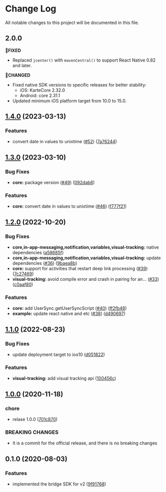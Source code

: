 # Change Log

All notable changes to this project will be documented in this file.

## 2.0.0

**💊FIXED**

- Replaced `jcenter()` with `mavenCentral()` to support React Native 0.82 and later.

**🔨CHANGED**

- Fixed native SDK versions to specific releases for better stability:
  - iOS: KarteCore 2.32.0
  - Android: core 2.31.1
- Updated minimum iOS platform target from 10.0 to 15.0.


## [1.4.0](https://github.com/plaidev/karte-react-native/compare/@react-native-karte/core@1.3.0...@react-native-karte/core@1.4.0) (2023-03-13)


### Features

* convert date in values to unixtime ([#52](https://github.com/plaidev/karte-react-native/issues/52)) ([7a76244](https://github.com/plaidev/karte-react-native/commit/7a7624468251637792b3896539cf82f958c9c8fb))

## [1.3.0](https://github.com/plaidev/karte-react-native/compare/@react-native-karte/core@1.2.0...@react-native-karte/core@1.3.0) (2023-03-10)

### Bug Fixes

* **core:** package version ([#49](https://github.com/plaidev/karte-react-native/issues/49)) ([092dab8](https://github.com/plaidev/karte-react-native/commit/092dab8d62767d9ede28171a902bf3997396993f))


### Features

* **core:** convert date in values to unixtime ([#46](https://github.com/plaidev/karte-react-native/issues/46)) ([f777f21](https://github.com/plaidev/karte-react-native/commit/f777f21c04301fc4ca0f07a8bef2998a41fb71b9))

## [1.2.0](https://github.com/plaidev/karte-react-native/compare/@react-native-karte/core@1.1.0...@react-native-karte/core@1.2.0) (2022-10-20)

### Bug Fixes

* **core,in-app-messaging,notification,variables,visual-tracking:** native dependencies ([a58685f](https://github.com/plaidev/karte-react-native/commit/a58685f2f8c4da0f0209d8c1807fe549a9388826))
* **core,in-app-messaging,notification,variables,visual-tracking:** update dependencies ([#36](https://github.com/plaidev/karte-react-native/issues/36)) ([9baea8b](https://github.com/plaidev/karte-react-native/commit/9baea8bb5b658c77fd1b4eb8b554a833d2156f33))
* **core:** support for activities that restart deep link processing ([#39](https://github.com/plaidev/karte-react-native/issues/39)) ([7c27469](https://github.com/plaidev/karte-react-native/commit/7c27469f66accc2730a623abbc20ac66987ead58))
* **visual-tracking:** avoid compile error and crash in pairing for an… ([#33](https://github.com/plaidev/karte-react-native/issues/33)) ([c0aaf80](https://github.com/plaidev/karte-react-native/commit/c0aaf8044540ebf4af28d741fe2e278249264bd5))

### Features

* **core:** add UserSync.getUserSyncScript ([#40](https://github.com/plaidev/karte-react-native/issues/40)) ([ff2fb48](https://github.com/plaidev/karte-react-native/commit/ff2fb48434825252dbc29c8652d05f0c947c467e))
* **example:** update react native and etc ([#38](https://github.com/plaidev/karte-react-native/issues/38)) ([d490697](https://github.com/plaidev/karte-react-native/commit/d490697bb1829d6be2df0c1f6a670829e5556e5a))

## [1.1.0](https://github.com/plaidev/karte-react-native/compare/@react-native-karte/core@1.0.0...@react-native-karte/core@1.1.0) (2022-08-23)

### Bug Fixes

* update deployment target to ios10 ([d051822](https://github.com/plaidev/karte-react-native/commit/d051822d24b5441f894b83abc6d22dcfcf689946))

### Features

* **visual-tracking:** add visual tracking api ([100456c](https://github.com/plaidev/karte-react-native/commit/100456c3d60cdd34b3a1079b20185eafa3b3a416))

## [1.0.0](https://github.com/plaidev/karte-react-native/compare/@react-native-karte/core@0.1.0...@react-native-karte/core@1.0.0) (2020-11-18)

### chore

* relase 1.0.0 ([701c870](https://github.com/plaidev/karte-react-native/commit/701c870fbda772ec180339643ac5c81d85ac9d65))

### BREAKING CHANGES

* It is a commit for the official release, and there is no breaking changes

## 0.1.0 (2020-08-03)

### Features

* implemented the bridge SDK for v2 ([9f91768](https://github.com/plaidev/karte-react-native/commit/9f9176880b4410b6dd9bb3bdfde2e16485ddba5b))
